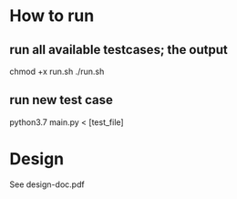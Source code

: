 # How to run
## run all available testcases; the output
chmod +x run.sh
./run.sh
## run new test case
python3.7 main.py < [test_file]

# Design
See design-doc.pdf